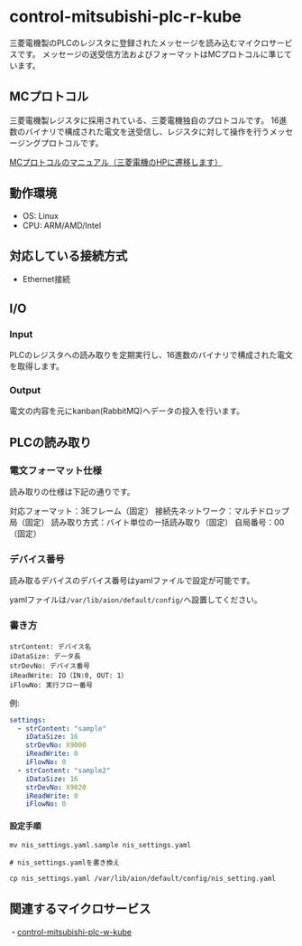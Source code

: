 # control-mitsubishi-plc-r-kube
三菱電機製のPLCのレジスタに登録されたメッセージを読み込むマイクロサービスです。
メッセージの送受信方法およびフォーマットはMCプロトコルに準じています。

## MCプロトコル  
三菱電機製レジスタに採用されている、三菱電機独自のプロトコルです。
16進数のバイナリで構成された電文を送受信し、レジスタに対して操作を行うメッセージングプロトコルです。


[MCプロトコルのマニュアル（三菱電機のHPに遷移します）](https://www.mitsubishielectric.co.jp/fa/download/search.do?mode=keymanual&q=sh080003)


## 動作環境  

* OS: Linux
* CPU: ARM/AMD/Intel  

## 対応している接続方式
* Ethernet接続


## I/O

### Input
PLCのレジスタへの読み取りを定期実行し、16進数のバイナリで構成された電文を取得します。

### Output
電文の内容を元にkanban(RabbitMQ)へデータの投入を行います。

## PLCの読み取り
### 電文フォーマット仕様
読み取りの仕様は下記の通りです。

対応フォーマット：3Eフレーム（固定）
接続先ネットワーク：マルチドロップ局（固定）
読み取り方式：バイト単位の一括読み取り（固定）
自局番号：00（固定）

### デバイス番号
読み取るデバイスのデバイス番号はyamlファイルで設定が可能です。

yamlファイルは`/var/lib/aion/default/config/`へ設置してください。

### 書き方
```
strContent: デバイス名
iDataSize: データ長
strDevNo: デバイス番号
iReadWrite: IO（IN:0, OUT: 1）
iFlowNo: 実行フロー番号
```

例:
```yaml
settings:
  - strContent: "sample"
    iDataSize: 16
    strDevNo: X9000
    iReadWrite: 0
    iFlowNo: 0
  - strContent: "sample2"
    iDataSize: 16
    strDevNo: X9020
    iReadWrite: 0
    iFlowNo: 0
```


#### 設定手順
```shell
mv nis_settings.yaml.sample nis_settings.yaml

# nis_settings.yamlを書き換え

cp nis_settings.yaml /var/lib/aion/default/config/nis_setting.yaml
```

## 関連するマイクロサービス
・[control-mitsubishi-plc-w-kube](git@github.com:latonaio/control-mitsubishi-plc-w-kube.git)   